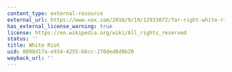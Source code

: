 ```yaml
---
content_type: external-resource
external_url: https://www.vox.com/2016/9/19/12933072/far-right-white-riot-trump-brexit
has_external_license_warning: true
license: https://en.wikipedia.org/wiki/All_rights_reserved
status: ''
title: White Riot
uid: 0098d17a-e934-4255-bbcc-270ded8d8b20
wayback_url: ''
---
```

